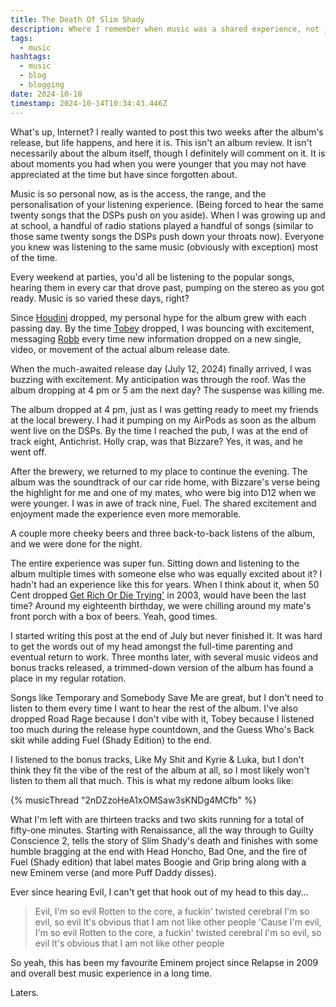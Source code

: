 ```yaml
---
title: The Death Of Slim Shady
description: Where I remember when music was a shared experience, not just a personal one.
tags:
  - music
hashtags:
  - music
  - blog
  - blogging
date: 2024-10-10
timestamp: 2024-10-14T10:34:43.446Z
---
```


What's up, Internet? I really wanted to post this two weeks after the album's release, but life happens, and here it is. This isn't an album review. It isn't necessarily about the album itself, though I definitely will comment on it. It is about moments you had when you were younger that you may not have appreciated at the time but have since forgotten about.

Music is so personal now, as is the access, the range, and the personalisation of your listening experience. (Being forced to hear the same twenty songs that the DSPs push on you aside). When I was growing up and at school, a handful of radio stations played a handful of songs (similar to those same twenty songs the DSPs push down your throats now). Everyone you knew was listening to the same music (obviously with exception) most of the time.

Every weekend at parties, you'd all be listening to the popular songs, hearing them in every car that drove past, pumping on the stereo as you got ready. Music is so varied these days, right?

Since [Houdini](/posts/houdini/) dropped, my personal hype for the album grew with each passing day. By the time [Tobey](/posts/tobey) dropped, I was bouncing with excitement, messaging [Robb](https://rknight.me/) every time new information dropped on a new single, video, or movement of the actual album release date.

When the much-awaited release day (July 12, 2024) finally arrived, I was buzzing with excitement. My anticipation was through the roof. Was the album dropping at 4 pm or 5 am the next day? The suspense was killing me.

The album dropped at 4 pm, just as I was getting ready to meet my friends at the local brewery. I had it pumping on my AirPods as soon as the album went live on the DSPs. By the time I reached the pub, I was at the end of track eight, Antichrist. Holly crap, was that Bizzare? Yes, it was, and he went off.

After the brewery, we returned to my place to continue the evening. The album was the soundtrack of our car ride home, with Bizzare's verse being the highlight for me and one of my mates, who were big into D12 when we were younger. I was in awe of track nine, Fuel. The shared excitement and enjoyment made the experience even more memorable.

A couple more cheeky beers and three back-to-back listens of the album, and we were done for the night.

The entire experience was super fun. Sitting down and listening to the album multiple times with someone else who was equally excited about it? I hadn't had an experience like this for years. When I think about it, when 50 Cent dropped [Get Rich Or Die Trying'](https://musicthread.app/link/2nJEpSKdmtnTIA59O5FRs9hek4H) in 2003, would have been the last time? Around my eighteenth birthday, we were chilling around my mate's front porch with a box of beers. Yeah, good times.

I started writing this post at the end of July but never finished it. It was hard to get the words out of my head amongst the full-time parenting and eventual return to work. Three months later, with several music videos and bonus tracks released, a trimmed-down version of the album has found a place in my regular rotation.

Songs like Temporary and Somebody Save Me are great, but I don't need to listen to them every time I want to hear the rest of the album. I've also dropped Road Rage because I don't vibe with it, Tobey because I listened too much during the release hype countdown, and the Guess Who's Back skit while adding Fuel (Shady Edition) to the end.

I listened to the bonus tracks, Like My Shit and Kyrie & Luka, but I don't think they fit the vibe of the rest of the album at all, so I most likely won't listen to them all that much. This is what my redone album looks like:

{% musicThread "2nDZzoHeA1xOMSaw3sKNDg4MCfb" %}

What I'm left with are thirteen tracks and two skits running for a total of fifty-one minutes. Starting with Renaissance, all the way through to Guilty Conscience 2, tells the story of Slim Shady's death and finishes with some humble bragging at the end with Head Honcho, Bad One, and the fire of Fuel (Shady edition) that label mates Boogie and Grip bring along with a new Eminem verse (and more Puff Daddy disses).

Ever since hearing Evil, I can't get that hook out of my head to this day...

> Evil, I'm so evil
> Rotten to the core, a fuckin' twisted cerebral
> I'm so evil, so evil
> It's obvious that I am not like other people
> 'Cause I'm evil, I'm so evil
> Rotten to the core, a fuckin' twisted cerebral
> I'm so evil, so evil
> It's obvious that I am not like other people

So yeah, this has been my favourite Eminem project since Relapse in 2009 and overall best music experience in a long time.

Laters.